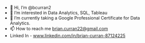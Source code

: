 - 👋 Hi, I’m @bcurran2
- 👀 I’m interested in Data Analytics, SQL, Tableau
- 🌱 I’m currently taking a Google Professional Certificate for Data Analytics.
- 📫 How to reach me brian.curran22@gmail.com
- Linked In - www.linkedin.com/in/brian-curran-87124225

<!---
bcurran2/bcurran2 is a ✨ special ✨ repository because its `README.md` (this file) appears on your GitHub profile.
You can click the Preview link to take a look at your changes.
--->
